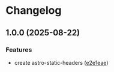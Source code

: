 # Changelog

## 1.0.0 (2025-08-22)


### Features

* create astro-static-headers ([e2e1eae](https://github.com/abemedia/astro-static-headers/commit/e2e1eae451ff6e62d42dd55b47b323ea755db78d))

